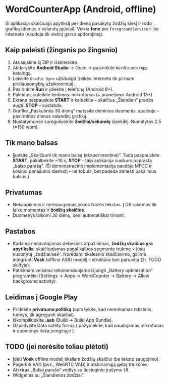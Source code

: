 # WordCounterApp (Android, offline)

Ši aplikacija skaičiuoja apytikslį per dieną pasakytų žodžių kiekį ir rodo grafiką (dienos ir valandų pjūviai). Veikia **fone** per `ForegroundService` ir be interneto (naudoja tik vietinį garso apdorojimą).

## Kaip paleisti (žingsnis po žingsnio)
1. Atsisiųskite šį ZIP ir išskleiskite.
2. Atidarykite **Android Studio** → *Open* → pasirinkite `WordCounterApp` katalogą.
3. Leiskite `Gradle Sync` užsibaigti (reikės interneto tik pirmam priklausomybių užsikrovimui).
4. Pasirinkite **Run** ir įdiekite į telefoną (Android 8+).
5. Paleidus, suteikite leidimus: mikrofonas (+ pranešimai Android 13+).
6. Ekrane paspauskite **START** ir kalbėkite – skaičius „Šiandien“ pradės augti. **STOP** – sustabdo.
7. Grafike „Paskutinės 30 dienų“ matysite dieninius duomenis, apačioje – pasirinktos dienos valandinį grafiką.
8. Nustatymuose sureguliuokite **žodžiai/sekundę** slankiklį. Numatytas 2.5 (≈150 wpm).

## Tik mano balsas
- Įjunkite „Skaičiuoti tik mano balsą (eksperimentinė)“. Tada paspauskite **START**, pakalbėkite ~10 s, **STOP** – taip aplikacija susikurs paprastą „balso parašą“. (Ši demonstracinė implementacija naudoja MFCC ir kosinio panašumo slenkstį – ne tobula, bet padeda atmesti pašalinius balsus.)

## Privatumas
- Nekaupiamas ir neišsaugomas jokios frazės tekstas. Į DB rašomas tik laiko momentas ir **žodžių skaičius**.
- Duomenys laikomi 30 dienų, seni automatiškai trinami.

## Pastabos
- Kadangi nenaudojamas debesinis atpažinimas, **žodžių skaičius yra apytikslis**: skaičiuojamas pagal kalbos segmento trukmę × jūsų nustatytą „žodžiai/sek“. Norėdami tikslesnio skaičiavimo, galima integruoti **Vosk** (offline ASR) modelį – struktūra tam paruošta (žr. TODO skiltyje).
- Patikimam veikimui rekomenduojama išjungti „Battery optimization“ programėlei (Settings → Apps → WordCounter → Battery → Allow background activity).

## Leidimas į Google Play
- Pridėkite **privatumo politiką** (aprašykite, kad nerenkamas tekstinis turinys, tik agreguoti skaičiai).
- Iškompiliuokite **.aab** (Build → Build App Bundle).
- Užpildykite Data safety formą ( pažymėkite, kad naudojamas mikrofonas ir duomenys lieka įrenginyje ).

## TODO (jei norėsite toliau plėtoti)
- Įdėti **Vosk** offline modelį tiksliam žodžių skaičiui (be teksto saugojimo).
- Pagerinti VAD (pvz., WebRTC VAD) ir atskiriamąją gebą triukšme.
- Atskiras „Balso parašo“ vedlys su tiesioginiu įrašymu UI.
- Widget‘as su „Šiandienos žodžiai“.